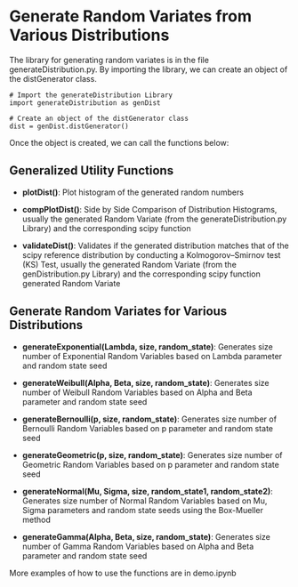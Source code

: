 # Generate Random Variates from Various Distributions


The library for generating random variates is in the file generateDistribution.py. By importing the library, we can create an object of the distGenerator class.  

```
# Import the generateDistribution Library
import generateDistribution as genDist

# Create an object of the distGenerator class
dist = genDist.distGenerator()
```

Once the object is created, we can call the functions below:

## Generalized Utility Functions

* **plotDist()**: Plot histogram of the generated random numbers

* **compPlotDist()**: Side by Side Comparison of Distribution Histograms, usually the generated Random Variate (from the generateDistribution.py Library) and the corresponding scipy function

* **validateDist()**: Validates if the generated distribution matches that of the scipy reference distribution by conducting a Kolmogorov–Smirnov test (KS) Test,   usually the generated Random Variate (from the genDistribution.py Library) and the corresponding scipy function generated Random Variate

## Generate Random Variates for Various Distributions
* **generateExponential(Lambda, size, random_state)**: Generates size number of Exponential Random Variables based on Lambda parameter and random state seed

* **generateWeibull(Alpha, Beta, size, random_state)**: Generates size number of Weibull Random Variables based on Alpha and Beta parameter and random state seed

* **generateBernoulli(p, size, random_state)**: Generates size number of Bernoulli Random Variables based on p parameter and random state seed

* **generateGeometric(p, size, random_state)**: Generates size number of Geometric Random Variables based on p parameter and random state seed

* **generateNormal(Mu, Sigma, size, random_state1, random_state2)**: Generates size number of Normal Random Variables based on Mu, Sigma parameters and random state seeds using the Box-Mueller method

* **generateGamma(Alpha, Beta, size, random_state)**: Generates size number of Gamma Random Variables based on Alpha and Beta parameter and random state seed

More examples of how to use the functions are in demo.ipynb